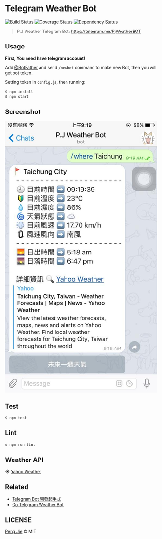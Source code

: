 # Telegram Weather Bot

[![Build Status](https://img.shields.io/travis/neighborhood999/telegram-weather-bot.svg?style=flat-square)](https://travis-ci.org/neighborhood999/telegram-weather-bot)
[![Coverage Status](https://img.shields.io/coveralls/neighborhood999/telegram-weather-bot/master.svg?style=flat-square)](https://coveralls.io/github/neighborhood999/telegram-weather-bot?branch=master)
[![Dependency Status](https://david-dm.org/neighborhood999/telegram-weather-bot.svg?style=flat-square)](https://david-dm.org/neighborhood999/telegram-weather-bot)

> P.J Weather Telegram Bot: https://telegram.me/PjWeatherBOT

## Usage

**First, You need have telegram account!**  

Add [@BotFather](https://telegram.me/BotFather) and send `/newbot` command to make new Bot, then you will get bot token.  

Setting token in `config.js`, then running:
```sh
$ npm install
$ npm start
```

## Screenshot

![telegram-weather-bot](./screenshot/tg-weather-bot.jpg)

## Test

```sh
$ npm test
```

## Lint

```sh
$ npm run lint
```

## Weather API

☀️ [Yahoo Weather](https://developer.yahoo.com/weather/)

## Related

- [Telegram Bot 開發起手式](http://neighborhood999.github.io/2016/07/19/Develop-telegram-bot/)
- [Go Telegram Weather Bot](https://github.com/neighborhood999/go-telegram-weather-bot)

## LICENSE

[Peng Jie](https://github.com/neighborhood999) © MIT
